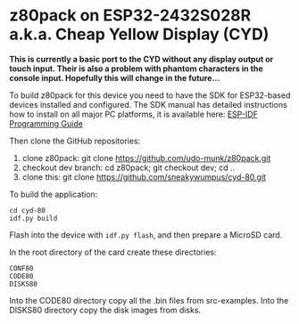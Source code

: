 # z80pack on ESP32-2432S028R a.k.a. Cheap Yellow Display (CYD)

**This is currently a basic port to the CYD without any display output or touch input.
Their is also a problem with phantom characters in the console input.
Hopefully this will change in the future...**

To build z80pack for this device you need to have the SDK for ESP32-based
devices installed and configured. The SDK manual has detailed instructions
how to install on all major PC platforms, it is available here:
[ESP-IDF Programming Guide](https://docs.espressif.com/projects/esp-idf/en/stable/esp32/index.html)

Then clone the GitHub repositories:

1. clone z80pack: git clone https://github.com/udo-munk/z80pack.git
2. checkout dev branch: cd z80pack; git checkout dev; cd ..
3. clone this: git clone https://github.com/sneakywumpus/cyd-80.git

To build the application:
```
cd cyd-80
idf.py build
```

Flash into the device with `idf.py flash`, and then prepare a MicroSD card.

In the root directory of the card create these directories:
```
CONF80
CODE80
DISKS80
```

Into the CODE80 directory copy all the .bin files from src-examples.
Into the DISKS80 directory copy the disk images from disks.
